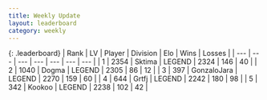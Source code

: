 ```yaml
---
title: Weekly Update
layout: leaderboard
category: weekly
---
```


{: .leaderboard}
| Rank | LV | Player | Division | Elo | Wins | Losses |
| --- | --- | --- | --- | --- | --- | --- |
| <span data-change="2">1</span> | 2354 | <span title="ID: 353063">Sktima</span> | LEGEND | <span data-change="94">2324</span> | <span data-change="54">146</span> | <span data-change="12">40</span> |
| <span data-change="24">2</span> | 1040 | <span title="ID: 402846">Dogma</span> | LEGEND | <span data-change="253">2305</span> | <span data-change="59">86</span> | <span data-change="11">12</span> |
| <span data-change="-2">3</span> | 397 | <span title="ID: 650626">GonzaloJara</span> | LEGEND | <span data-change="12">2270</span> | <span data-change="54">159</span> | <span data-change="20">60</span> |
| <span data-change="2">4</span> | 644 | <span title="ID: 742306">Grtfj</span> | LEGEND | <span data-change="39">2242</span> | <span data-change="60">180</span> | <span data-change="32">98</span> |
| <span data-change="7">5</span> | 342 | <span title="ID: 598288">Kookoo</span> | LEGEND | <span data-change="105">2238</span> | <span data-change="32">102</span> | <span data-change="14">42</span> |